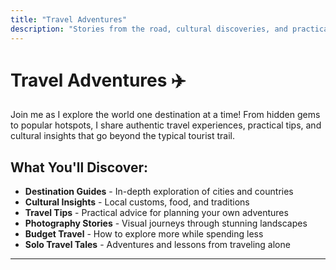 ```yaml
---
title: "Travel Adventures"
description: "Stories from the road, cultural discoveries, and practical travel guides from around the world."
---
```


# Travel Adventures ✈️

Join me as I explore the world one destination at a time! From hidden gems to popular hotspots, I share authentic travel experiences, practical tips, and cultural insights that go beyond the typical tourist trail.

## What You'll Discover:
- **Destination Guides** - In-depth exploration of cities and countries
- **Cultural Insights** - Local customs, food, and traditions
- **Travel Tips** - Practical advice for planning your own adventures
- **Photography Stories** - Visual journeys through stunning landscapes
- **Budget Travel** - How to explore more while spending less
- **Solo Travel Tales** - Adventures and lessons from traveling alone

---